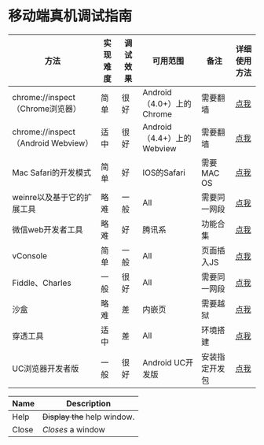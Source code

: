 # 移动端真机调试指南

| 方法 | 实现难度 | 调试效果 | 可用范围 | 备注 | 详细使用方法 |
| ------------ | -------- | -------- | -------- | -------- | -------- |
| chrome://inspect（Chrome浏览器）    | 简单  | 很好 | Android（4.0+）上的Chrome | 需要翻墙 | [点我](baidu.com) |
| chrome://inspect（Android Webview）| 适中  | 很好 | Android（4.4+）上的Webview | 需要翻墙 | [点我](baidu.com) |
| Mac Safari的开发模式                | 简单  | 好 | IOS的Safari                 | 需要MAC OS | [点我](baidu.com) |
| weinre以及基于它的扩展工具           | 略难  | 一般 | All                        | 需要同一网段 | [点我](baidu.com) |
| 微信web开发者工具                   | 略难  | 好 | 腾讯系                        | 功能合集 | [点我](baidu.com) |
| vConsole                          | 简单 | 一般 | All                         | 页面插入JS | [点我](baidu.com) |
| Fiddle、Charles                    | 一般  | 很好 | All                       | 需要同一网段 | [点我](baidu.com) |
| 沙盒                               | 略难  | 差 | 内嵌页                       | 需要越狱 | [点我](baidu.com) |
| 穿透工具                           | 适中  | 差 | All                          | 环境搭建 | [点我](baidu.com) |
| UC浏览器开发者版                    | 一般  | 很好 | Android UC开发版            | 安装指定开发包 | [点我](baidu.com) |


| Name | Description          |
| ------------- | ----------- |
| Help      | ~~Display the~~ help window.|
| Close     | _Closes_ a window     |


